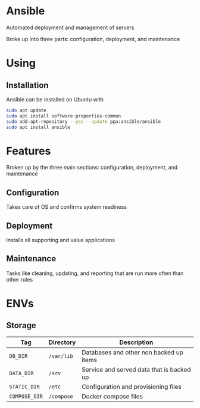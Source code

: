 # Ansible
Automated deployment and management of servers

Broke up into three parts: configuration, deployment, and maintenance

# Using

## Installation

Ansible can be installed on Ubuntu with 

```bash
sudo apt update
sudo apt install software-properties-common
sudo add-apt-repository --yes --update ppa:ansible/ansible
sudo apt install ansible
```

# Features 
Broken up by the three main sections: configuration, deployment, and maintenance 

## Configuration

Takes care of OS and confirms system readiness

## Deployment 

Installs all supporting and value applications

## Maintenance

Tasks like cleaning, updating, and reporting that are run more often than other rules

# ENVs

## Storage

| Tag           | Directory     | Description                                               |
|---------------|---------------|-----------------------------------------------------------|
| `DB_DIR`      | `/var/lib`    | Databases and other non backed up items                   |
| `DATA_DIR`    | `/srv`        | Service and served data that is backed up                 |
| `STATIC_DIR`  | `/etc`        | Configuration and provisioning files                      |
| `COMPOSE_DIR` | `/compose`    | Docker compose files       